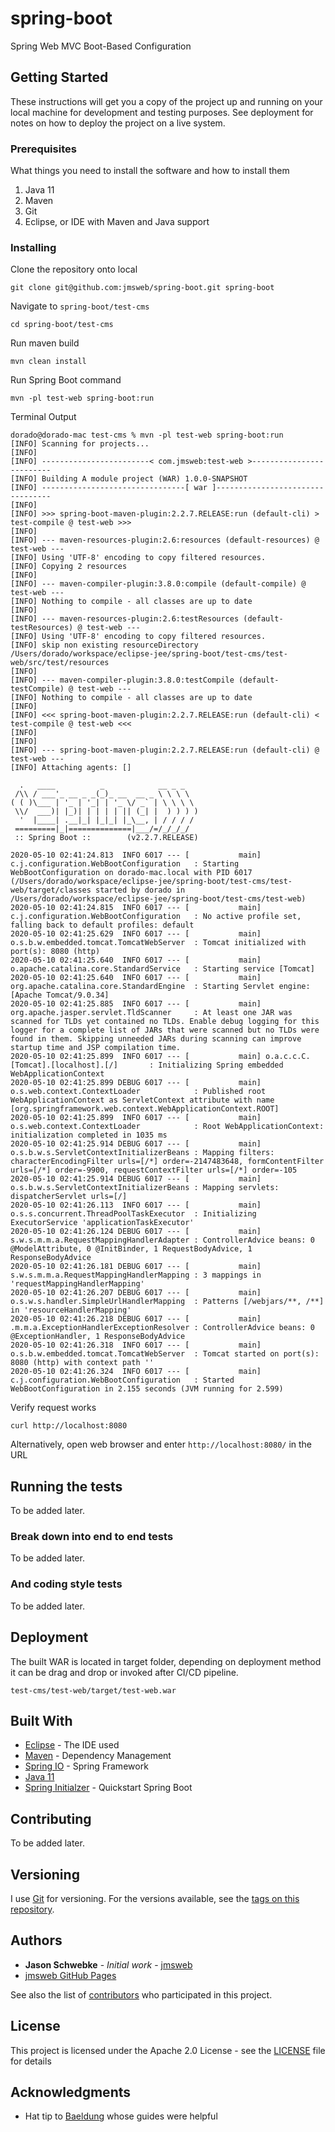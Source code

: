 # spring-boot
Spring Web MVC Boot-Based Configuration

## Getting Started

These instructions will get you a copy of the project up and running on your local machine for development and testing purposes. See deployment for notes on how to deploy the project on a live system.

### Prerequisites

What things you need to install the software and how to install them

1. Java 11
2. Maven
3. Git
4. Eclipse, or IDE with Maven and Java support

### Installing

Clone the repository onto local
```
git clone git@github.com:jmsweb/spring-boot.git spring-boot
```

Navigate to `spring-boot/test-cms`
```
cd spring-boot/test-cms
```

Run maven build
```
mvn clean install
```

Run Spring Boot command
```
mvn -pl test-web spring-boot:run
```

Terminal Output
```
dorado@dorado-mac test-cms % mvn -pl test-web spring-boot:run
[INFO] Scanning for projects...
[INFO] 
[INFO] ------------------------< com.jmsweb:test-web >-------------------------
[INFO] Building A module project (WAR) 1.0.0-SNAPSHOT
[INFO] --------------------------------[ war ]---------------------------------
[INFO] 
[INFO] >>> spring-boot-maven-plugin:2.2.7.RELEASE:run (default-cli) > test-compile @ test-web >>>
[INFO] 
[INFO] --- maven-resources-plugin:2.6:resources (default-resources) @ test-web ---
[INFO] Using 'UTF-8' encoding to copy filtered resources.
[INFO] Copying 2 resources
[INFO] 
[INFO] --- maven-compiler-plugin:3.8.0:compile (default-compile) @ test-web ---
[INFO] Nothing to compile - all classes are up to date
[INFO] 
[INFO] --- maven-resources-plugin:2.6:testResources (default-testResources) @ test-web ---
[INFO] Using 'UTF-8' encoding to copy filtered resources.
[INFO] skip non existing resourceDirectory /Users/dorado/workspace/eclipse-jee/spring-boot/test-cms/test-web/src/test/resources
[INFO] 
[INFO] --- maven-compiler-plugin:3.8.0:testCompile (default-testCompile) @ test-web ---
[INFO] Nothing to compile - all classes are up to date
[INFO] 
[INFO] <<< spring-boot-maven-plugin:2.2.7.RELEASE:run (default-cli) < test-compile @ test-web <<<
[INFO] 
[INFO] 
[INFO] --- spring-boot-maven-plugin:2.2.7.RELEASE:run (default-cli) @ test-web ---
[INFO] Attaching agents: []

  .   ____          _            __ _ _
 /\\ / ___'_ __ _ _(_)_ __  __ _ \ \ \ \
( ( )\___ | '_ | '_| | '_ \/ _` | \ \ \ \
 \\/  ___)| |_)| | | | | || (_| |  ) ) ) )
  '  |____| .__|_| |_|_| |_\__, | / / / /
 =========|_|==============|___/=/_/_/_/
 :: Spring Boot ::        (v2.2.7.RELEASE)

2020-05-10 02:41:24.813  INFO 6017 --- [           main] c.j.configuration.WebBootConfiguration   : Starting WebBootConfiguration on dorado-mac.local with PID 6017 (/Users/dorado/workspace/eclipse-jee/spring-boot/test-cms/test-web/target/classes started by dorado in /Users/dorado/workspace/eclipse-jee/spring-boot/test-cms/test-web)
2020-05-10 02:41:24.815  INFO 6017 --- [           main] c.j.configuration.WebBootConfiguration   : No active profile set, falling back to default profiles: default
2020-05-10 02:41:25.629  INFO 6017 --- [           main] o.s.b.w.embedded.tomcat.TomcatWebServer  : Tomcat initialized with port(s): 8080 (http)
2020-05-10 02:41:25.640  INFO 6017 --- [           main] o.apache.catalina.core.StandardService   : Starting service [Tomcat]
2020-05-10 02:41:25.640  INFO 6017 --- [           main] org.apache.catalina.core.StandardEngine  : Starting Servlet engine: [Apache Tomcat/9.0.34]
2020-05-10 02:41:25.885  INFO 6017 --- [           main] org.apache.jasper.servlet.TldScanner     : At least one JAR was scanned for TLDs yet contained no TLDs. Enable debug logging for this logger for a complete list of JARs that were scanned but no TLDs were found in them. Skipping unneeded JARs during scanning can improve startup time and JSP compilation time.
2020-05-10 02:41:25.899  INFO 6017 --- [           main] o.a.c.c.C.[Tomcat].[localhost].[/]       : Initializing Spring embedded WebApplicationContext
2020-05-10 02:41:25.899 DEBUG 6017 --- [           main] o.s.web.context.ContextLoader            : Published root WebApplicationContext as ServletContext attribute with name [org.springframework.web.context.WebApplicationContext.ROOT]
2020-05-10 02:41:25.899  INFO 6017 --- [           main] o.s.web.context.ContextLoader            : Root WebApplicationContext: initialization completed in 1035 ms
2020-05-10 02:41:25.914 DEBUG 6017 --- [           main] o.s.b.w.s.ServletContextInitializerBeans : Mapping filters: characterEncodingFilter urls=[/*] order=-2147483648, formContentFilter urls=[/*] order=-9900, requestContextFilter urls=[/*] order=-105
2020-05-10 02:41:25.914 DEBUG 6017 --- [           main] o.s.b.w.s.ServletContextInitializerBeans : Mapping servlets: dispatcherServlet urls=[/]
2020-05-10 02:41:26.113  INFO 6017 --- [           main] o.s.s.concurrent.ThreadPoolTaskExecutor  : Initializing ExecutorService 'applicationTaskExecutor'
2020-05-10 02:41:26.124 DEBUG 6017 --- [           main] s.w.s.m.m.a.RequestMappingHandlerAdapter : ControllerAdvice beans: 0 @ModelAttribute, 0 @InitBinder, 1 RequestBodyAdvice, 1 ResponseBodyAdvice
2020-05-10 02:41:26.181 DEBUG 6017 --- [           main] s.w.s.m.m.a.RequestMappingHandlerMapping : 3 mappings in 'requestMappingHandlerMapping'
2020-05-10 02:41:26.207 DEBUG 6017 --- [           main] o.s.w.s.handler.SimpleUrlHandlerMapping  : Patterns [/webjars/**, /**] in 'resourceHandlerMapping'
2020-05-10 02:41:26.218 DEBUG 6017 --- [           main] .m.m.a.ExceptionHandlerExceptionResolver : ControllerAdvice beans: 0 @ExceptionHandler, 1 ResponseBodyAdvice
2020-05-10 02:41:26.318  INFO 6017 --- [           main] o.s.b.w.embedded.tomcat.TomcatWebServer  : Tomcat started on port(s): 8080 (http) with context path ''
2020-05-10 02:41:26.324  INFO 6017 --- [           main] c.j.configuration.WebBootConfiguration   : Started WebBootConfiguration in 2.155 seconds (JVM running for 2.599)
```

Verify request works

```
curl http://localhost:8080
```

Alternatively, open web browser and enter `http://localhost:8080/` in the URL

## Running the tests

To be added later.

### Break down into end to end tests

To be added later.

### And coding style tests

To be added later.

## Deployment

The built WAR is located in target folder, depending on deployment method it can be drag and drop or invoked after CI/CD pipeline.

```
test-cms/test-web/target/test-web.war
```

## Built With

* [Eclipse](https://www.eclipse.org/downloads/) - The IDE used
* [Maven](https://maven.apache.org/) - Dependency Management
* [Spring IO](https://spring.io/) - Spring Framework
* [Java 11](https://www.oracle.com/java/technologies/javase-downloads.html)
* [Spring Initialzer](https://start.spring.io) - Quickstart Spring Boot

## Contributing

To be added later.

## Versioning

I use [Git](http://github.com/) for versioning. For the versions available, see the [tags on this repository](https://github.com/jmsweb/spring-boot/tags). 

## Authors

* **Jason Schwebke** - *Initial work* - [jmsweb](https://github.com/jmsweb)
* [jmsweb GitHub Pages](jmsweb.github.io)

See also the list of [contributors](https://github.com/jmsweb/spring-boot/contributors) who participated in this project.

## License

This project is licensed under the Apache 2.0 License - see the [LICENSE](LICENSE) file for details

## Acknowledgments

* Hat tip to [Baeldung](https://www.baeldung.com) whose guides were helpful
